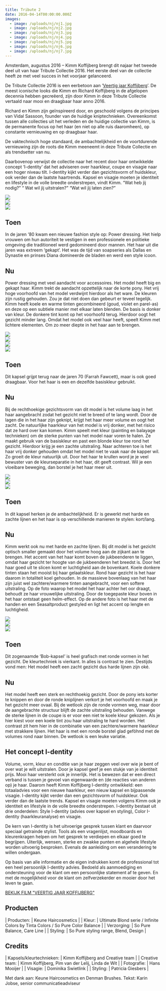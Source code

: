 ```yaml
---
title: Tribute 2
date: 2016-04-14T00:00:00.000Z
images:
  - image: /uploads/nj/nj1.jpg
  - image: /uploads/nj/nj2.jpg
  - image: /uploads/nj/nj3.jpg
  - image: /uploads/nj/nj4.jpg
  - image: /uploads/nj/nj5.jpg
  - image: /uploads/nj/nj6.jpg
  - image: /uploads/nj/nj7.jpg
---
```



Amsterdam, augustus 2016 – Kimm Koffijberg brengt dit najaar het tweede deel uit van haar Tribute Collectie 2016. Het eerste deel van de collectie heeft ze met veel succes in het voorjaar gelanceerd.

De Tribute Collectie 2016 is een eerbetoon aan ‘[Veertig jaar Koffijberg](https://www.youtube.com/watch?v=oRKbYh74pRY)’. De meest iconische looks die Kimm en Richard Koffijberg in de afgelopen decennia hebben gecre&euml;erd, zijn door Kimm in deze Tribute Collectie vertaald naar mooi en draagbaar haar anno 2016.

Richard en Kimm zijn ge&iuml;nspireerd door, en geschoold volgens de principes van Vidal Sassoon, founder van de huidige kniptechnieken. Overeenkomst tussen alle collecties uit het verleden en de huidige collectie van Kimm, is de permanente focus op het haar (en niet op alle ruis daaromheen), op constante vernieuwing en op draagbaar haar.

De vaktechnisch hoge standaard, de ambachtelijkheid en de voortdurende vernieuwing zijn de roots die Kimm meeneemt in deze Tribute Collectie en als trendsetter van nu.

Daarbovenop verwijst de collectie naar het recent door haar ontwikkelde concept ‘I-dentity’ dat het adviseren over haarkleur, coupe en visagie naar een hoger niveau tilt. I-dentity kijkt verder dan gezichtsvorm of huidskleur, ook verder dan de laatste haartrends. Kapsel en visagie moeten je identiteit en lifestyle in de volle breedte onderstrepen, vindt Kimm. “Wat heb j&igrave;j nodig?” “ Wat wil j&igrave;j uitstralen?” “Wat wil j&igrave;j laten zien?”

<div class="row" id="gallery"><div class="col-xs-3"><img src="//images.weserv.nl/?url=www.koffijberg.nl/uploads/lianne.jpg&amp;w=200&amp;h=200&amp;t=square" /></div><div class="col-xs-3"><a class="img" href="/collecties/tribute/?url=/uploads/nj/nj4.jpg"><img src="//images.weserv.nl/?url=www.koffijberg.nl/uploads/nj/nj4.jpg&amp;w=200&amp;h=200&amp;t=square&amp;a=top" /></a></div><div class="col-xs-3"><a class="img" href="/collecties/tribute/?url=/uploads/nj/nj5.jpg"><img src="//images.weserv.nl/?url=www.koffijberg.nl/uploads/nj/nj5.jpg&amp;w=200&amp;h=200&amp;t=square&amp;a=top" /></a></div>

## Toen

In de jaren ‘80 kwam een nieuwe fashion style op: Power dressing. Het hielp vrouwen om hun autoriteit te vestigen in een professionele en politieke omgeving die traditioneel werd gedomineerd door mannen. Het haar uit die jaren was extreem ‘gekapt’. Het was de tijd van soapseries als Dallas en Dynastie en prinses Diana domineerde de bladen en werd een style icoon.

## Nu

Power dressing met veel aandacht voor accessoires. Het model heeft big en gekapt haar. 
Kimm trekt de aandacht opzettelijk naar de korte pony. Het vrij hoge voorhoofd van het model verdwijnt hierdoor als het ware.
De kleuren zijn rustig gehouden. Zou je dat niet doen dan gebeurt er teveel tegelijk. Kimm heeft koele en warme tinten gecombineerd (goud, violet en parel-as) en deze op een subtiele manier met elkaar laten blenden. De basis is donker van kleur. De donkere tint komt op het voorhoofd terug. Hierdoor oogt het gezicht minder lang. Omdat het model ook veel haar heeft, speelt Kimm met lichtere elementen. Om zo meer diepte in het haar aan te brengen.

<div class="row" id="gallery"><div class="col-xs-3"><img src="//images.weserv.nl/?url=www.koffijberg.nl/uploads/emma.jpg&amp;w=200&amp;h=200&amp;t=square" /></div><div class="col-xs-3"><a class="img" href="/collecties/tribute/?url=/uploads/vj/vj5.jpg"><img src="//images.weserv.nl/?url=www.koffijberg.nl/uploads/vj/vj5.jpg&amp;w=200&amp;h=200&amp;t=square&amp;a=top" /></a></div><div class="col-xs-3"><a class="img" href="/collecties/tribute/?url=/uploads/vj/vj4.jpg"><img src="//images.weserv.nl/?url=www.koffijberg.nl/uploads/vj/vj4.jpg&amp;w=200&amp;h=200&amp;t=square&amp;a=top" /></a></div><div class="col-xs-3"><a class="img" href="/collecties/tribute/?url=/uploads/vj/vj3.jpg"><img src="//images.weserv.nl/?url=www.koffijberg.nl/uploads/vj/vj3.jpg&amp;w=200&amp;h=200&amp;t=square&amp;a=top" /></a></div></div>

## Toen

Dit kapsel grijpt terug naar de jaren 70 (Farrah Fawcett), maar is ook goed draagbaar. Voor het haar is een en dezelfde basiskleur gebruikt.

## Nu

Bij de rechthoekige gezichtsvorm van dit model is het volume laag in het haar aangebracht zodat het gezicht niet te breed of te lang wordt. Door de lagen die in het haar zijn geknipt, krijgt het haar meer volume en oogt het zacht. De natuurlijke haarkleur van het model is vrij donker, met het risico dat ze hard over kan komen. Kimm speelt met kleur (painting en balayage technieken) om de sterke punten van het model naar voren te halen. Ze maakt gebruik van de basiskleur en past een blonde kleur toe rond het gezicht. Hierdoor krijg je een zachte uitstraling. Naar achteren toe is het haar vrij donker gehouden omdat het model niet te vaak naar de kapper wil. Zo groeit de kleur natuurlijk uit. Door het haar te krullen word je je veel bewuster van de kleurseparatie in het haar, dit geeft contrast. Wil je een vloeibare beweging, dan borstel je het haar meer uit.

<div class="row" id="gallery"><div class="col-xs-3"><img src="//images.weserv.nl/?url=www.koffijberg.nl/uploads/laurien.jpg&amp;w=200&amp;h=200&amp;t=square" /></div><div class="col-xs-3"><a class="img" href="/collecties/tribute/?url=/uploads/vj/vj2.jpg"><img src="//images.weserv.nl/?url=www.koffijberg.nl/uploads/vj/vj2.jpg&amp;w=200&amp;h=200&amp;t=square&amp;a=top" /></a></div><div class="col-xs-3"><a class="img" href="/collecties/tribute/?url=/uploads/vj/vj1.jpg"><img src="//images.weserv.nl/?url=www.koffijberg.nl/uploads/vj/vj1.jpg&amp;w=200&amp;h=200&amp;t=square&amp;a=top" /></a></div></div>

## Toen

In dit kapsel herken je de ambachtelijkheid. Er is gewerkt met harde en zachte lijnen en het haar is op verschillende manieren te stylen: kort/lang.

## Nu

Kimm werkt ook nu met harde en zachte lijnen. Bij dit model is het gezicht optisch smaller gemaakt door het volume hoog aan de zijkant aan te brengen. Het accent van het haar komt boven de jukbeenderen te liggen, omdat haar gezicht ter hoogte van de jukbeenderen het breedst is. Door het haar goed uit te slicen komt er luchtigheid aan de bovenkant. Koele donkere tinten staan het mooist bij haar gelaatskleur. Rond haar gezicht is het haar daarom in totaliteit koel gehouden. In de massieve bovenlaag van het haar zijn juist wel zachtere/warmere tinten aangebracht, voor een softere uitstraling. Op de foto waarop het model het haar achter het oor draagt, behoudt ze haar vrouwelijke uitstraling. Door de toegepaste kleur boven in het haar ontstaat geen helm-effect. Op de andere foto is het haar met de handen en een Seasaltproduct gestyled en ligt het accent op lengte en luchtigheid.

<div class="row" id="gallery"><div class="col-xs-3"><img src="//images.weserv.nl/?url=www.koffijberg.nl/uploads/lisa.jpg&amp;w=200&amp;h=200&amp;t=square" /></div><div class="col-xs-3"><a class="img" href="/collecties/tribute/?url=/uploads/vj/vj10.jpg"><img src="//images.weserv.nl/?url=www.koffijberg.nl/uploads/vj/vj10.jpg&amp;w=200&amp;h=200&amp;t=square&amp;a=top" /></a></div><div class="col-xs-3"><a class="img" href="/collecties/tribute/?url=/uploads/vj/vj9.jpg"><img src="//images.weserv.nl/?url=www.koffijberg.nl/uploads/vj/vj9.jpg&amp;w=200&amp;h=200&amp;t=square&amp;a=top" /></a></div></div>

## Toen

Dit zogenaamde ‘Bob-kapsel’ is heel grafisch met ronde vormen in het gezicht. De kleurtechniek is vierkant. In alles is contrast te zien. Destijds vond men: Het model heeft een zacht gezicht dus harde lijnen zijn ok&eacute;.

## Nu

Het model heeft een sterk en rechthoekig gezicht. Door de pony iets korter te knippen en door de ronde kniplijnen verkort je het voorhoofd en maak je het gezicht meer ovaal. Bij de wetlook zijn de ronde vormen weg, maar door de aangebrachte structuur blijft de zachte uitstraling behouden. Vanwege de sterke lijnen in de coupe is er voor een niet te koele kleur gekozen. Als je hier kiest voor een koele tint zou haar uitstraling te hard worden. Het contrast zit hem hier in de combinatie van een zachtere/warmere haarkleur met strakkere lijnen. Het haar is met een ronde borstel glad gef&ouml;hnd met de volumes rond naar binnen. De wetlook is een leuke variatie.

## Het concept I-dentity

Volume, vorm, kleur en conditie van je haar zeggen veel over wie je bent of over wat je wilt uitstralen. Door je kapsel geef je een stukje van je identiteit prijs. Mooi haar versterkt ook je innerlijk. Het is bewezen dat er een direct verband is tussen je gevoel van eigenwaarde en (de reacties van anderen op) je haar. Daarom heeft Kimm Koffijberg I-dentity ontwikkeld: een totaaladvies voor een nieuwe haarkleur, een nieuw kapsel en bijpassende visagie. I-dentity kijkt verder dan een gezichtsvorm of huidskleur. Ook verder dan de laatste trends. Kapsel en visagie moeten volgens Kimm ook je identiteit en lifestyle in de volle breedte onderstrepen. I-dentity bestaat uit drie onderdelen: Style I-dentity (advies over kapsel en styling), Color I-dentity (haarkleuranalyse) en visagie.

De kern van I-dentity is het uitvoerige gesprek tussen klant en daarvoor speciaal getrainde stylist. Tools als een vragenlijst, moodboards en kleurenkragen helpen om het gesprek te verdiepen en elkaar goed te begrijpen. Uiterlijk, wensen, sterke en zwakke punten en algehele lifestyle worden uitvoerig besproken. Evenals de aanleiding om een verandering te willen ondergaan.

Op basis van alle informatie en de eigen indrukken komt de professional tot een heel persoonlijk I-dentity advies. Bedoeld als aanmoediging en ondersteuning voor de klant om een persoonlijke statement af te geven. En met de mogelijkheid voor de klant om zelfverzekerder en mooier door het leven te gaan.

[BEKIJK FILM "VEERTIG JAAR KOFFIJBERG"](https://www.youtube.com/watch?v=oRKbYh74pRY)

## Producten

| Producten: | Keune Haircosmetics |
| Kleur: | Ultimate Blond serie / Infinite Colors by Tinta Colors / So Pure Color Balance |
| Verzorging: | So Pure Balance, Care Line |
| Styling: | So Pure styling range, Blend, Design |

## Credits

| Kapsels/kleurtechnieken: | Kimm Koffijberg and Creative team |
| Creative team: | Kimm Koffijberg, Pim van der Lelij, Linda de Wit |
| Fotografie: | Hans Mooijer |
| Visagie: | Dominika Swietlink |
| Styling: | Patricia Giesbers |

Met dank aan: Keune Haircosmetics en Denman Brushes. Tekst: Karin Jobse, senior communicatieadviseur